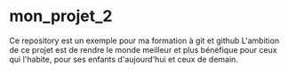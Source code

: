 # mon_projet_2
Ce repository est un exemple pour ma formation à git et github
L'ambition de ce projet est de rendre le monde meilleur et plus bénéfique pour ceux qui l'habite, pour ses enfants d'aujourd'hui et ceux de demain.

